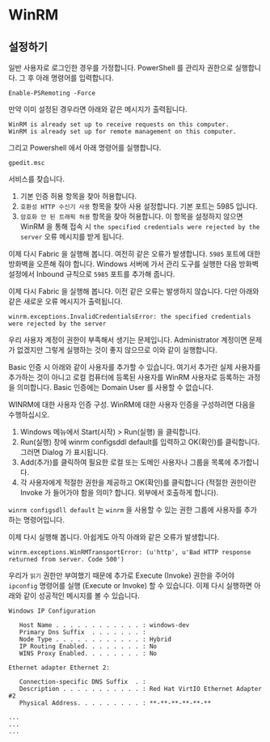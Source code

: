 # WinRM

## 설정하기 

일반 사용자로 로그인한 경우를 가정합니다. PowerShell 를 관리자 권한으로 실행합니다. 그 후 아래 명령어를 입력합니다.

```
Enable-PSRemoting -Force
```

만약 이미 설정된 경우라면 아래와 같은 메시지가 출력됩니다.

```
WinRM is already set up to receive requests on this computer.
WinRM is already set up for remote management on this computer.
```

그리고 Powershell 에서 아래 명령어를 실행합니다.

```
gpedit.msc
```

서비스를 찾습니다.

1. 기본 인증 허용 항목을 찾아 허용합니다.
2. ``호환성 HTTP 수신기 사용`` 항목을 찾아 사용 설정합니다. 기본 포트는 5985 입니다.
3. ``암호화 안 된 트래픽 허용`` 항목을 찾아 허용합니다. 이 항목을 설정하지 않으면 WinRM 을 통해 접속 시 ``the specified credentials were rejected by the server`` 오류 메시지를 받게 됩니다.

이제 다시 Fabric 을 실행해 봅니다. 여전히 같은 오류가 발생합니다. ``5985`` 포트에 대한 방화벽을 오픈해 줘야 합니다. Windows 서버에 가서 관리 도구를 실행한 다음 방화벽 설정에서 Inbound 규칙으로 ``5985`` 포트를 추가해 줍니다. 

이제 다시 Fabric 을 실행해 봅니다. 이전 같은 오류는 발생하지 않습니다. 다만 아래와 같은 새로운 오류 메시지가 출력됩니다.

```
winrm.exceptions.InvalidCredentialsError: the specified credentials were rejected by the server
```

우리 사용자 계정이 권한이 부족해서 생기는 문제입니다. Administrator 계정이면 문제가 없겠지만 그렇게 실행하는 것이 좋지 않으므로 이와 같이 실행합니다.

Basic 인증 시 아래와 같이 사용자를 추가할 수 있습니다. 여기서 추가란 실제 사용자를 추가하는 것이 아니고 로컬 컴퓨터에 등록된 사용자를 WinRM 사용자로 등록하는 과정을 의미합니다. Basic 인증에는 Domain User 를 사용할 수 없습니다. 

WINRM에 대한 사용자 인증 구성. WinRM에 대한 사용자 인증을 구성하려면 다음을 수행하십시오.

1. Windows 메뉴에서 Start(시작) > Run(실행) 을 클릭합니다.
2. Run(실행) 창에 winrm configsddl default를 입력하고 OK(확인)를 클릭합니다. 그러면 Dialog 가 표시됩니다.
3. Add(추가)를 클릭하여 필요한 로컬 또는 도메인 사용자나 그룹을 목록에 추가합니다.
4. 각 사용자에게 적절한 권한을 제공하고 OK(확인)를 클릭합니다 (적절한 권한이란 Invoke 가 들어가야 함을 의미? 합니다. 외부에서 호출하게 합니다).

``winrm configsdll default`` 는 ``winrm`` 을 사용할 수 있는 권한 그룹에 사용자를 추가하는 명령어입니다. 


이제 다시 실행해 봅니다. 아쉽게도 아직 아래와 같은 오류가 발생합니다.

```
winrm.exceptions.WinRMTransportError: (u'http', u'Bad HTTP response returned from server. Code 500')
```

우리가 ``읽기`` 권한만 부여했기 때문에 추가로 Execute (Invoke) 권한을 주어야 ``ipconfig`` 명령어를 실행 (Execute or Invoke) 할 수 있습니다. 이제 다시 실행하면 아래와 같이 성공적인 메시지를 볼 수 있습니다.

```
Windows IP Configuration

   Host Name . . . . . . . . . . . . : windows-dev
   Primary Dns Suffix  . . . . . . . : 
   Node Type . . . . . . . . . . . . : Hybrid
   IP Routing Enabled. . . . . . . . : No
   WINS Proxy Enabled. . . . . . . . : No

Ethernet adapter Ethernet 2:

   Connection-specific DNS Suffix  . : 
   Description . . . . . . . . . . . : Red Hat VirtIO Ethernet Adapter #2
   Physical Address. . . . . . . . . : **-**-**-**-**-**

...
...
...
```
